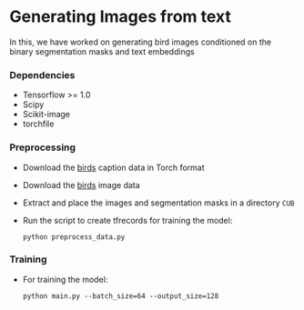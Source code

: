 
# Generating Images from text
In this, we have worked on generating bird images conditioned on the binary segmentation masks and text embeddings


### Dependencies
+ Tensorflow >= 1.0
+ Scipy
+ Scikit-image
+ torchfile

### Preprocessing
+ Download the [birds](https://drive.google.com/file/d/0B0ywwgffWnLLLUc2WHYzM0Q2eWc/view?usp=sharing) caption data in Torch format
+ Download the [birds](http://www.vision.caltech.edu/visipedia/CUB-200-2011.html) image data
+ Extract and place the images and segmentation masks in a directory `CUB`
+ Run the script to create tfrecords for training the model: 

    ```
    python preprocess_data.py
    ```

### Training
+ For training the model:

  ```
  python main.py --batch_size=64 --output_size=128
  ```

